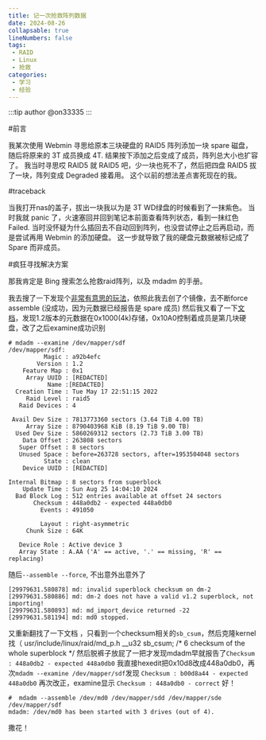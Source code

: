 ```yaml
---
title: 记一次抢救阵列数据
date: 2024-08-26
collapsable: true
lineNumbers: false
tags:
 - RAID
 - Linux
 - 抢救
categories: 
 - 学习
 - 经验
---  
```


:::tip
author @on33335
:::

#前言

我某次使用 Webmin 寻思给原本三块硬盘的 RAID5 阵列添加一块 spare 磁盘，随后将原来的 3T 成员换成 4T. 结果按下添加之后变成了成员，阵列总大小也扩容了。
我当时寻思哎 RAID5 就 RAID5 吧，少一块也死不了，然后把四盘 RAID5 拔了一块，阵列变成 Degraded 接着用。
这个以前的想法差点害死现在的我。

#traceback

当我打开nas的盖子，拔出一块我以为是 3T WD绿盘的时候看到了一抹紫色。
当时我就 panic 了，火速塞回并回到笔记本前面查看阵列状态，看到一抹红色 Failed.
当时没怀疑为什么插回去不自动回到阵列，也没尝试停止之后再启动，而是尝试再用 Webmin 的添加硬盘。
这一步就导致了我的硬盘元数据被标记成了 Spare 而非成员。

#疯狂寻找解决方案

那我肯定是 Bing 搜索怎么抢救raid阵列，以及 mdadm 的手册。

我去搜了一下发现个[非常有意思的玩法](https://raid.wiki.kernel.org/index.php/Recovering_a_damaged_RAID)，依照此我去创了个镜像，去不断force assemble (没成功，因为元数据已经报告是 spare 成员)
然后我又看了一下[文档](https://raid.wiki.kernel.org/index.php/RAID_superblock_formats)，发现1.2版本的元数据在0x1000(4k)存储，0x10A0控制着成员是第几块硬盘，改了之后examine成功识别
```
# mdadm --examine /dev/mapper/sdf
/dev/mapper/sdf:
          Magic : a92b4efc
        Version : 1.2
    Feature Map : 0x1
     Array UUID : [REDACTED]
           Name :[REDACTED]
  Creation Time : Tue May 17 22:51:15 2022
     Raid Level : raid5
   Raid Devices : 4

 Avail Dev Size : 7813773360 sectors (3.64 TiB 4.00 TB)
     Array Size : 8790403968 KiB (8.19 TiB 9.00 TB)
  Used Dev Size : 5860269312 sectors (2.73 TiB 3.00 TB)
    Data Offset : 263808 sectors
   Super Offset : 8 sectors
   Unused Space : before=263728 sectors, after=1953504048 sectors
          State : clean
    Device UUID : [REDACTED]

Internal Bitmap : 8 sectors from superblock
    Update Time : Sun Aug 25 14:04:10 2024
  Bad Block Log : 512 entries available at offset 24 sectors
       Checksum : 448a0db2 - expected 448a0db0
         Events : 491050

         Layout : right-asymmetric
     Chunk Size : 64K

   Device Role : Active device 3
   Array State : A.AA ('A' == active, '.' == missing, 'R' == replacing)
```

随后`--assemble --force`, 不出意外出意外了

```
[29979631.580878] md: invalid superblock checksum on dm-2
[29979631.580886] md: dm-2 does not have a valid v1.2 superblock, not importing!
[29979631.580893] md: md_import_device returned -22
[29979631.581194] md: md0 stopped.
```

又重新翻找了一下文档
，只看到一个checksum相关的`sb_csum`，然后克隆kernel找（
usr/include/linux/raid/md_p.h
__u32 sb_csum;  /*  6 checksum of the whole superblock        */
然后脱裤子放屁了一把才发现mdadm早就报告了`Checksum : 448a0db2 - expected 448a0db0`
我直接hexedit把0x10d8改成448a0db0，再次`mdadm --examine /dev/mapper/sdf`发现
`Checksum : b00d8a44 - expected 448a0db0`
再次改正，examine显示
`Checksum : 448a0db0 - correct`
好！

```
#  mdadm --assemble /dev/md0 /dev/mapper/sdd /dev/mapper/sde /dev/mapper/sdf
mdadm: /dev/md0 has been started with 3 drives (out of 4).
```

撒花！
